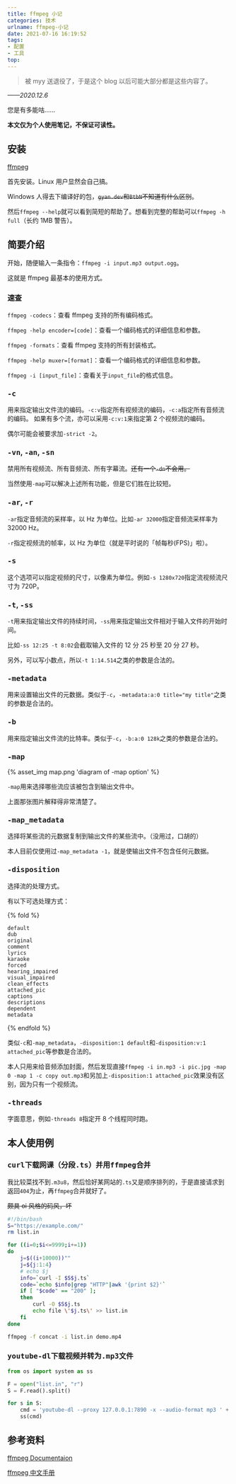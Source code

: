 ```yaml
---
title: ffmpeg 小记
categories: 技术
urlname: ffmpeg-小记
date: 2021-07-16 16:19:52
tags:
- 配置
- 工具
top:
---
```


>被 myy 送退役了，于是这个 blog 以后可能大部分都是这些内容了。

*——2020.12.6*

您是有多能咕……

**本文仅为个人使用笔记，不保证可读性。**

<!-- more -->

## 安装

[ffmpeg](https://ffmpeg.org/)

首先安装。Linux 用户显然会自己搞。

Windows 人得去下编译好的包，~~`gyan.dev`和`BtbN`不知道有什么区别~~。

然后`ffmpeg --help`就可以看到简短的帮助了。想看到完整的帮助可以`ffmpeg -h full`（长约 1MB 警告）。

## 简要介绍

开始，随便输入一条指令：`ffmpeg -i input.mp3 output.ogg`。

这就是 ffmpeg 最基本的使用方式。

### 速查

`ffmpeg -codecs`：查看 ffmpeg 支持的所有编码格式。

`ffmpeg -help encoder=[code]`：查看一个编码格式的详细信息和参数。

`ffmpeg -formats`：查看 ffmpeg 支持的所有封装格式。

`ffmpeg -help muxer=[format]`：查看一个编码格式的详细信息和参数。

`ffmpeg -i [input_file]`：查看关于`input_file`的格式信息。

### <code style="font-size:1em">-c</code>

用来指定输出文件流的编码。`-c:v`指定所有视频流的编码，`-c:a`指定所有音频流的编码。
如果有多个流，亦可以采用`-c:v:1`来指定第 2 个视频流的编码。

偶尔可能会被要求加`-strict -2`。

### <code style="font-size:1em">-vn</code>, <code style="font-size:1em">-an</code>, <code style="font-size:1em">-sn</code>

禁用所有视频流、所有音频流、所有字幕流。~~还有一个`-dn`不会用。~~

当然使用`-map`可以解决上述所有功能，但是它们胜在比较短。

### <code style="font-size:1em">-ar</code>, <code style="font-size:1em">-r</code>

`-ar`指定音频流的采样率，以 Hz 为单位。比如`-ar 32000`指定音频流采样率为 32000 Hz。

`-r`指定视频流的帧率，以 Hz 为单位（就是平时说的「帧每秒(FPS)」啦）。 

### <code style="font-size:1em">-s</code>

这个选项可以指定视频的尺寸，以像素为单位。例如`-s 1280x720`指定流视频流尺寸为 720P。

### <code style="font-size:1em">-t</code>, <code style="font-size:1em">-ss</code>

`-t`用来指定输出文件的持续时间，`-ss`用来指定输出文件相对于输入文件的开始时间。

比如`-ss 12:25 -t 8:02`会截取输入文件的 12 分 25 秒至 20 分 27 秒。

另外，可以写小数点，所以`-t 1:14.514`之类的参数是合法的。

### <code style="font-size:1em">-metadata</code>

用来设置输出文件的元数据。类似于`-c`，`-metadata:a:0 title="my title"`之类的参数是合法的。

### <code style="font-size:1em">-b</code>

用来指定输出文件流的比特率。类似于`-c`，`-b:a:0 128k`之类的参数是合法的。

### <code style="font-size:1em">-map</code>

{% asset_img map.png 'diagram of -map option' %}

`-map`用来选择哪些流应该被包含到输出文件中。

上面那张图片解释得非常清楚了。

### <code style="font-size:1em">-map_metadata</code>

选择将某些流的元数据复制到输出文件的某些流中。（没用过，口胡的）

本人目前仅使用过`-map_metadata -1`，就是使输出文件不包含任何元数据。

### <code style="font-size:1em">-disposition</code>

选择流的处理方式。

有以下可选处理方式：

{% fold %}
```plain
default
dub
original
comment
lyrics
karaoke
forced
hearing_impaired
visual_impaired
clean_effects
attached_pic
captions
descriptions
dependent
metadata
```
{% endfold %}

类似`-c`和`-map_metadata`，`-disposition:1 default`和`-disposition:v:1 attached_pic`等参数是合法的。

本人只用来给音频添加封面，然后发现直接`ffmpeg -i in.mp3 -i pic.jpg -map 0 -map 1 -c copy out.mp3`和另加上`-disposition:1 attached_pic`效果没有区别，因为只有一个视频流。

### <code style="font-size:1em">-threads</code>

字面意思，例如`-threads 8`指定开 8 个线程同时跑。

## 本人使用例

### <code style="font-size:1em">curl</code>下载网课（分段<code style="font-size:1em">.ts</code>）并用<code style="font-size:1em">ffmpeg</code>合并

我比较菜找不到`.m3u8`，然后恰好某网站的`.ts`又是顺序排列的，于是直接请求到返回`404`为止，再`ffmpeg`合并就好了。

~~颇具 oi 风格的码风，坏~~

```bash
#!/bin/bash
S="https://example.com/"
rm list.in

for ((i=0;$i<=9999;i+=1))
do
    j=$((i+10000))""
    j=${j:1:4}
    # echo $j
    info=`curl -I $S$j.ts`
    code=`echo $info|grep "HTTP"|awk '{print $2}'`
    if [ "$code" == "200" ];
    then
        curl -O $S$j.ts
        echo file \'$j.ts\' >> list.in
    fi
done

ffmpeg -f concat -i list.in demo.mp4
```

### <code style="font-size:1em">youtube-dl</code>下载视频并转为<code style="font-size:1em">.mp3</code>文件

```py
from os import system as ss

F = open("list.in", "r")
S = F.read().split()

for s in S:
    cmd = 'youtube-dl --proxy 127.0.0.1:7890 -x --audio-format mp3 ' + s
    ss(cmd)
```

## 参考资料

[ffmpeg Documentaion](https://ffmpeg.org/ffmpeg.html)

[ffmpeg 中文手册](https://beandrewang.github.io/2017-01-22-ffmpeg-manual-chinese/)